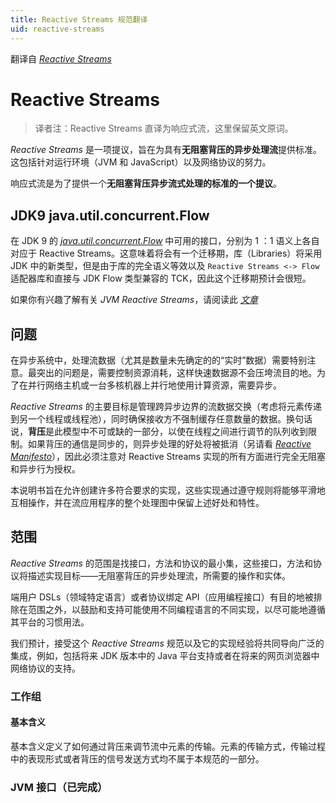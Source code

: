 ```yaml
---
title: Reactive Streams 规范翻译
uid: reactive-streams
---
```


翻译自 [*Reactive Streams*](https://www.reactive-streams.org/)

# Reactive Streams

> 译者注：Reactive Streams 直译为响应式流，这里保留英文原词。

*Reactive Streams* 是一项提议，旨在为具有**无阻塞背压的异步处理流**提供标准。这包括针对运行环境（JVM 和 JavaScript）以及网络协议的努力。

响应式流是为了提供一个**无阻塞背压异步流式处理的标准的一个提议**。



## JDK9 java.util.concurrent.Flow

在 JDK 9 的 [*java.util.concurrent.Flow*](https://docs.oracle.com/javase/9/docs/api/java/util/concurrent/Flow.html) 中可用的接口，分别为 1 ：1 语义上各自对应于 Reactive Streams。这意味着将会有一个迁移期，库（Libraries）将采用 JDK 中的新类型，但是由于库的完全语义等效以及 `Reactive Streams <-> Flow` 适配器库和直接与 JDK Flow 类型兼容的 TCK，因此这个迁移期预计会很短。

如果你有兴趣了解有关 *JVM Reactive Streams*，请阅读此 [*文章*](https://github.com/reactive-streams/reactive-streams-jvm/blob/v1.0.3/README.md)



## 问题

在异步系统中，处理流数据（尤其是数量未先确定的的“实时”数据）需要特别注意。最突出的问题是，需要控制资源消耗，这样快速数据源不会压垮流目的地。为了在并行网络主机或一台多核机器上并行地使用计算资源，需要异步。

*Reactive Streams* 的主要目标是管理跨异步边界的流数据交换（考虑将元素传递到另一个线程或线程池），同时确保接收方不强制缓存任意数量的数据。换句话说，**背压**是此模型中不可或缺的一部分，以使在线程之间进行调节的队列收到限制。如果背压的通信是同步的，则异步处理的好处将被抵消（另请看  [*Reactive Manifesto*](http://reactivemanifesto.org/)），因此必须注意对 Reactive Streams 实现的所有方面进行完全无阻塞和异步行为授权。

本说明书旨在允许创建许多符合要求的实现，这些实现通过遵守规则将能够平滑地互相操作，并在流应用程序的整个处理图中保留上述好处和特性。



## 范围

*Reactive Streams* 的范围是找接口，方法和协议的最小集，这些接口，方法和协议将描述实现目标——无阻塞背压的异步处理流，所需要的操作和实体。

端用户 DSLs（领域特定语言）或者协议绑定 API（应用编程接口）有目的地被排除在范围之外，以鼓励和支持可能使用不同编程语言的不同实现，以尽可能地遵循其平台的习惯用法。

我们预计，接受这个 *Reactive Streams* 规范以及它的实现经验将共同导向广泛的集成，例如，包括将来 JDK 版本中的 Java 平台支持或者在将来的网页浏览器中网络协议的支持。

### 工作组

#### 基本含义

基本含义定义了如何通过背压来调节流中元素的传输。元素的传输方式，传输过程中的表现形式或者背压的信号发送方式均不属于本规范的一部分。

### JVM 接口（已完成）

